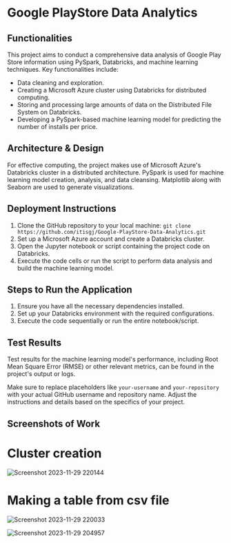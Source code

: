 # Google PlayStore Data Analytics


## Functionalities

This project aims to conduct a comprehensive data analysis of Google Play Store information using PySpark, Databricks, and machine learning techniques. Key functionalities include:


- Data cleaning and exploration.
- Creating a Microsoft Azure cluster using Databricks for distributed computing.
- Storing and processing large amounts of data on the Distributed File System on Databricks.
- Developing a PySpark-based machine learning model for predicting the number of installs per price.


## Architecture & Design

For effective computing, the project makes use of Microsoft Azure's Databricks cluster in a distributed architecture. PySpark is used for machine learning model creation, analysis, and data cleansing. Matplotlib along with Seaborn are used to generate visualizations.


## Deployment Instructions

1. Clone the GitHub repository to your local machine: `git clone https://github.com/itisgj/Google-PlayStore-Data-Analytics.git`
2. Set up a Microsoft Azure account and create a Databricks cluster.
3. Open the Jupyter notebook or script containing the project code on Databricks.
4. Execute the code cells or run the script to perform data analysis and build the machine learning model.


## Steps to Run the Application

1. Ensure you have all the necessary dependencies installed.
2. Set up your Databricks environment with the required configurations.
3. Execute the code sequentially or run the entire notebook/script.


## Test Results

Test results for the machine learning model's performance, including Root Mean Square Error (RMSE) or other relevant metrics, can be found in the project's output or logs.


Make sure to replace placeholders like `your-username` and `your-repository` with your actual GitHub username and repository name. Adjust the instructions and details based on the specifics of your project.


## Screenshots of Work

# Cluster creation
![Screenshot 2023-11-29 220144](https://github.com/itisgj/Google-PlayStore-Data-Analytics/assets/53045468/b91dc9a5-b270-4338-9edb-995909ba2039)

# Making a table from csv file
![Screenshot 2023-11-29 220033](https://github.com/itisgj/Google-PlayStore-Data-Analytics/assets/53045468/0a47209e-40c3-41b0-ad37-be11885380e7)


![Screenshot 2023-11-29 204957](https://github.com/itisgj/Google-PlayStore-Data-Analytics/assets/53045468/3aae6629-cdca-4d14-a4c5-94474e9ca51c)




